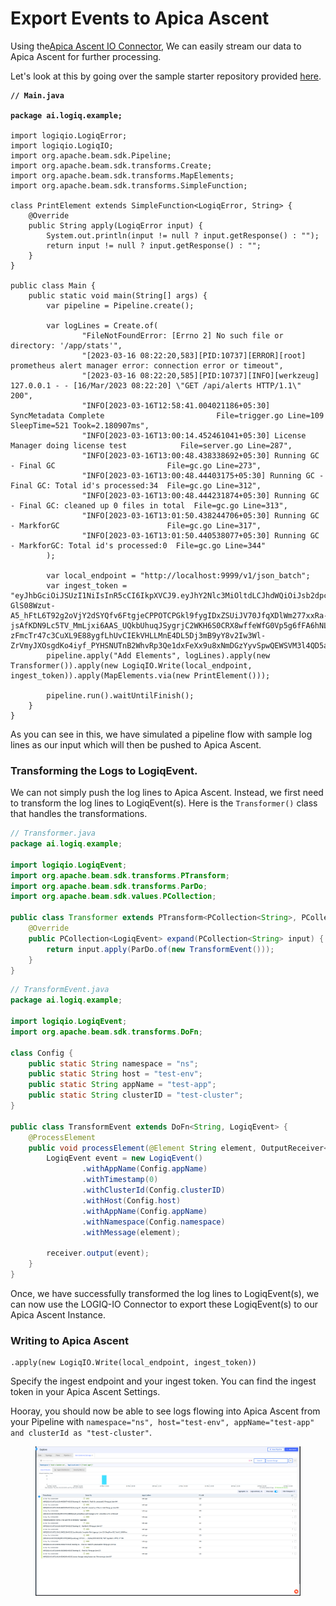 # Export Events to Apica Ascent

Using the[Apica Ascent IO Connector](https://github.com/logiqai/logiq-io), We can easily stream our data to Apica Ascent for further processing.

Let's look at this by going over the sample starter repository provided [here](https://github.com/logiqai/logiqio-apache-beam-starter).

<pre class="language-java"><code class="lang-java"><strong>// Main.java
</strong>
<strong>package ai.logiq.example;
</strong>
import logiqio.LogiqError;
import logiqio.LogiqIO;
import org.apache.beam.sdk.Pipeline;
import org.apache.beam.sdk.transforms.Create;
import org.apache.beam.sdk.transforms.MapElements;
import org.apache.beam.sdk.transforms.SimpleFunction;

class PrintElement extends SimpleFunction&#x3C;LogiqError, String> {
    @Override
    public String apply(LogiqError input) {
        System.out.println(input != null ? input.getResponse() : "");
        return input != null ? input.getResponse() : "";
    }
}

public class Main {
    public static void main(String[] args) {
        var pipeline = Pipeline.create();

        var logLines = Create.of(
                "FileNotFoundError: [Errno 2] No such file or directory: '/app/stats'",
                "[2023-03-16 08:22:20,583][PID:10737][ERROR][root] prometheus alert manager error: connection error or timeout",
                "[2023-03-16 08:22:20,585][PID:10737][INFO][werkzeug] 127.0.0.1 - - [16/Mar/2023 08:22:20] \"GET /api/alerts HTTP/1.1\" 200",
                "INFO[2023-03-16T12:58:41.004021186+05:30] SyncMetadata Complete                         File=trigger.go Line=109 SleepTime=521 Took=2.180907ms",
                "INFO[2023-03-16T13:00:14.452461041+05:30] License Manager doing license test            File=server.go Line=287",
                "INFO[2023-03-16T13:00:48.438338692+05:30] Running GC - Final GC                         File=gc.go Line=273",
                "INFO[2023-03-16T13:00:48.44403175+05:30] Running GC - Final GC: Total id's processed:34  File=gc.go Line=312",
                "INFO[2023-03-16T13:00:48.444231874+05:30] Running GC - Final GC: cleaned up 0 files in total  File=gc.go Line=313",
                "INFO[2023-03-16T13:01:50.438244706+05:30] Running GC - MarkforGC                        File=gc.go Line=317",
                "INFO[2023-03-16T13:01:50.440538077+05:30] Running GC - MarkforGC: Total id's processed:0  File=gc.go Line=344"
        );

        var local_endpoint = "http://localhost:9999/v1/json_batch";
        var ingest_token = "eyJhbGciOiJSUzI1NiIsInR5cCI6IkpXVCJ9.eyJhY2Nlc3MiOltdLCJhdWQiOiJsb2dpcS1jbGllbnRzIiwianRpIjoiZGI2YmM2MTUtYjQ4OS00YTFjLWI3ZWEtYzMxZjhiMDYwMGNkIiwiaWF0IjoxNjc4OTU0NzA1LCJpc3MiOiJsb2dpcS1jb2ZmZWUtc2VydmVyIiwibmJmIjoxNjc4OTU0NzA1LCJzdWIiOiJrZXZpbmRAbG9naXEuYWkiLCJVaWQiOjEsInJvbGUiOiJhZG1pbiJ9.Xkw-GlS08Wzut-A5_hFtL6T92g2oVjY2dSYQfv6FtgjeCPPOTCPGkl9fygIDxZSUiJV70JfqXDlWm277xxRa-jsAfKDN9Lc5TV_MmLjxi6AAS_UQkbUhuqJSygrjC2WKH6S0CRX8wffeWfG0Vp5g6fFA6hNLibhg0RL-zFmcTr47c3CuXL9E88ygfLhUvCIEkVHLLMnE4DL5Dj3mB9yY8v2Iw3Wl-ZrVmyJXOsgdKo4iyf_PYHSNUTnB2WhvRp3Qe1dxFeXx9u8xNmDGzYyvSpwQEWSVM3l4QD5aLjIP53xF6ki_XT_KWr86oaTtYmEy69Nu8CSQFaLw3EohGBUwIg";
        pipeline.apply("Add Elements", logLines).apply(new Transformer()).apply(new LogiqIO.Write(local_endpoint, ingest_token)).apply(MapElements.via(new PrintElement()));

        pipeline.run().waitUntilFinish();
    }
}
</code></pre>

As you can see in this, we have simulated a pipeline flow with sample log lines as our input which will then be pushed to Apica Ascent.

### Transforming the Logs to LogiqEvent.

We can not simply push the log lines to Apica Ascent. Instead, we first need to transform the log lines to LogiqEvent(s). Here is the `Transformer()` class that handles the transformations.

```java
// Transformer.java
package ai.logiq.example;

import logiqio.LogiqEvent;
import org.apache.beam.sdk.transforms.PTransform;
import org.apache.beam.sdk.transforms.ParDo;
import org.apache.beam.sdk.values.PCollection;

public class Transformer extends PTransform<PCollection<String>, PCollection<LogiqEvent>> {
    @Override
    public PCollection<LogiqEvent> expand(PCollection<String> input) {
        return input.apply(ParDo.of(new TransformEvent()));
    }
}
```

```java
// TransformEvent.java
package ai.logiq.example;

import logiqio.LogiqEvent;
import org.apache.beam.sdk.transforms.DoFn;

class Config {
    public static String namespace = "ns";
    public static String host = "test-env";
    public static String appName = "test-app";
    public static String clusterID = "test-cluster";
}

public class TransformEvent extends DoFn<String, LogiqEvent> {
    @ProcessElement
    public void processElement(@Element String element, OutputReceiver<LogiqEvent> receiver) {
        LogiqEvent event = new LogiqEvent()
                .withAppName(Config.appName)
                .withTimestamp(0)
                .withClusterId(Config.clusterID)
                .withHost(Config.host)
                .withAppName(Config.appName)
                .withNamespace(Config.namespace)
                .withMessage(element);

        receiver.output(event);
    }
}
```

Once, we have successfully transformed the log lines to LogiqEvent(s), we can now use the LOGIQ-IO Connector to export these LogiqEvent(s) to our Apica Ascent Instance.

### Writing to Apica Ascent

```
.apply(new LogiqIO.Write(local_endpoint, ingest_token))
```

Specify the ingest endpoint and your ingest token. You can find the ingest token in your Apica Ascent Settings.

Hooray, you should now be able to see logs flowing into Apica Ascent from your Pipeline with `namespace="ns", host="test-env", appName="test-app" and clusterId as "test-cluster"`.

<figure><img src="../../../.gitbook/assets/image (28) (1) (1) (1).png" alt=""><figcaption></figcaption></figure>
